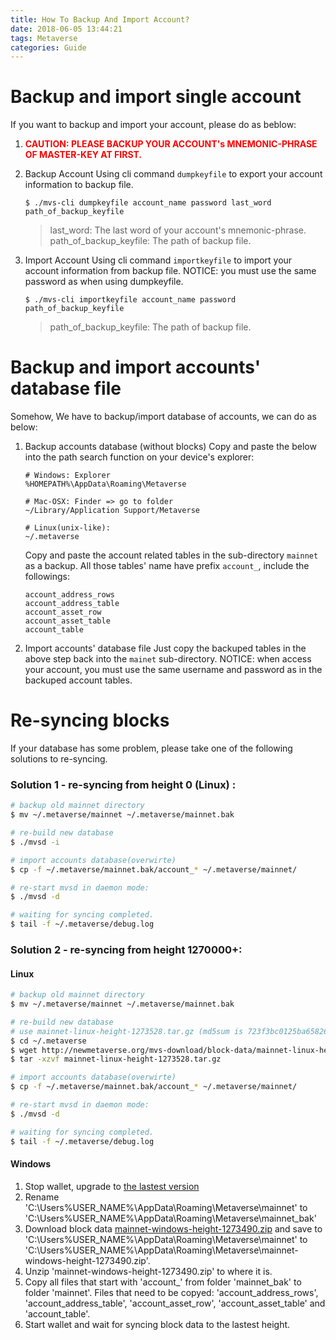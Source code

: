 ```yaml
---
title: How To Backup And Import Account?
date: 2018-06-05 13:44:21
tags: Metaverse
categories: Guide
---
```


# Backup and import single account

If you want to backup and import your account, please do as beblow:

1. <font color="#FF0000"> <b>CAUTION: PLEASE BACKUP YOUR ACCOUNT's MNEMONIC-PHRASE OF MASTER-KEY AT FIRST.</b></font> 

2. Backup Account
Using cli command `dumpkeyfile` to export your account information to backup file.
	```
	$ ./mvs-cli dumpkeyfile account_name password last_word path_of_backup_keyfile
	```
	> last_word: The last word of your account's mnemonic-phrase.  
	> path_of_backup_keyfile: The path of backup file.  

3. Import Account
Using cli command `importkeyfile` to import your account information from backup file.
NOTICE: you must use the same password as when using dumpkeyfile.
	```
	$ ./mvs-cli importkeyfile account_name password path_of_backup_keyfile
	```
	> path_of_backup_keyfile: The path of backup file.  


# Backup and import accounts' database file

Somehow, We have to backup/import database of accounts, we can do as below:

1. Backup accounts database (without blocks)
	Copy and paste the below into the path search function on your device's explorer:
	```
	# Windows: Explorer
	%HOMEPATH%\AppData\Roaming\Metaverse
	
	# Mac-OSX: Finder => go to folder
	~/Library/Application Support/Metaverse
	
	# Linux(unix-like):
	~/.metaverse
	```
	Copy and paste the account related tables in the sub-directory `mainnet` as a backup.
	All those tables' name have prefix `account_`, include the followings:
	```
	account_address_rows
	account_address_table
	account_asset_row
	account_asset_table
	account_table
	```

2. Import accounts' database file
Just copy the backuped tables in the above step back into the `mainet` sub-directory.
NOTICE: when access your account, you must use the same username and password as in the backuped account tables.


# Re-syncing blocks
If your database has some problem, please take one of the following solutions to re-syncing.

### Solution 1 - re-syncing from height 0 (Linux) :
```bash
# backup old mainnet directory
$ mv ~/.metaverse/mainnet ~/.metaverse/mainnet.bak

# re-build new database
$ ./mvsd -i

# import accounts database(overwirte)
$ cp -f ~/.metaverse/mainnet.bak/account_* ~/.metaverse/mainnet/

# re-start mvsd in daemon mode:
$ ./mvsd -d

# waiting for syncing completed.
$ tail -f ~/.metaverse/debug.log

```

### Solution 2 - re-syncing from height 1270000+:

#### Linux
```bash
# backup old mainnet directory
$ mv ~/.metaverse/mainnet ~/.metaverse/mainnet.bak

# re-build new database
# use mainnet-linux-height-1273528.tar.gz (md5sum is 723f3bc0125ba658266df5e332b843f0)
$ cd ~/.metaverse
$ wget http://newmetaverse.org/mvs-download/block-data/mainnet-linux-height-1273528.tar.gz
$ tar -xzvf mainnet-linux-height-1273528.tar.gz

# import accounts database(overwirte)
$ cp -f ~/.metaverse/mainnet.bak/account_* ~/.metaverse/mainnet/

# re-start mvsd in daemon mode:
$ ./mvsd -d

# waiting for syncing completed.
$ tail -f ~/.metaverse/debug.log

```

#### Windows
1. Stop wallet, upgrade to [the lastest version](https://mvs.org/wallet.html)
2. Rename 'C:\Users\%USER_NAME%\AppData\Roaming\Metaverse\mainnet' to 'C:\Users\%USER_NAME%\AppData\Roaming\Metaverse\mainnet_bak'
3. Download block data [mainnet-windows-height-1273490.zip](https://newmetaverse.org/mvs-download/block-data/mainnet-windows-height-1273490.zip) and save to 'C:\Users\%USER_NAME%\AppData\Roaming\Metaverse\mainnet' to 'C:\Users\%USER_NAME%\AppData\Roaming\Metaverse\mainnet-windows-height-1273490.zip'.
4. Unzip 'mainnet-windows-height-1273490.zip' to where it is.
5. Copy all files that start with 'account_' from folder 'mainnet_bak' to folder 'mainnet'. Files that need to be copyed: 'account_address_rows', 'account_address_table', 'account_asset_row', 'account_asset_table' and 'account_table'.
6. Start wallet and wait for syncing block data to the lastest height. 
